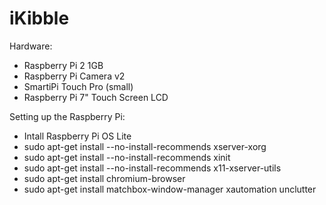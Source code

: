 # iKibble

Hardware:
- Raspberry Pi 2 1GB
- Raspberry Pi Camera v2
- SmartiPi Touch Pro (small)
- Raspberry Pi 7" Touch Screen LCD

Setting up the Raspberry Pi:
- Intall Raspberry Pi OS Lite
- sudo apt-get install --no-install-recommends xserver-xorg
- sudo apt-get install --no-install-recommends xinit
- sudo apt-get install --no-install-recommends x11-xserver-utils
- sudo apt-get install chromium-browser
- sudo apt-get install matchbox-window-manager xautomation unclutter
